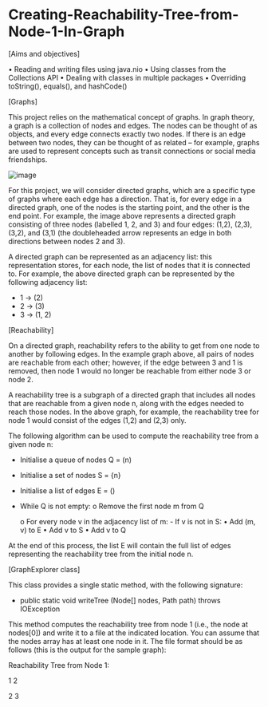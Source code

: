 # Creating-Reachability-Tree-from-Node-1-In-Graph

[Aims and objectives]

• Reading and writing files using java.nio
• Using classes from the Collections API
• Dealing with classes in multiple packages
• Overriding toString(), equals(), and hashCode()

[Graphs]

This project relies on the mathematical concept of graphs.
In graph theory, a graph is a collection of nodes and edges.
The nodes can be thought of as objects, and every edge connects exactly two nodes.
If there is an edge between two nodes, they can be thought of as related – for example,
graphs are used to represent concepts such as transit connections or social media friendships.

![image](https://user-images.githubusercontent.com/73764849/147889777-ecb7d521-5f8c-4cec-8eb7-cbb53bdc57c1.png)

For this project, we will consider directed graphs, which are a specific
type of graphs where each edge has a direction. That is, for every
edge in a directed graph, one of the nodes is the starting point,
and the other is the end point. For example, the image above
represents a directed graph consisting of three nodes (labelled 1,
2, and 3) and four edges: (1,2), (2,3), (3,2), and (3,1) (the doubleheaded arrow represents an edge in both directions between
nodes 2 and 3).

A directed graph can be represented as an adjacency list: this representation stores, for each node,
the list of nodes that it is connected to. For example, the above directed graph can be represented
by the following adjacency list:
- 1 -> (2)
- 2 -> (3)
- 3 -> (1, 2)

[Reachability]

On a directed graph, reachability refers to the ability to get from one node to another by following
edges. In the example graph above, all pairs of nodes are reachable from each other; however, if the
edge between 3 and 1 is removed, then node 1 would no longer be reachable from either node 3 or
node 2.

A reachability tree is a subgraph of a directed graph that includes all nodes that are reachable from
a given node n, along with the edges needed to reach those nodes. In the above graph, for example,
the reachability tree for node 1 would consist of the edges (1,2) and (2,3) only.

The following algorithm can be used to compute the reachability tree from a given node n:

- Initialise a queue of nodes Q = (n)
- Initialise a set of nodes S = {n}
- Initialise a list of edges E = ()

- While Q is not empty:
    o Remove the first node m from Q
    
    o For every node v in the adjacency list of m:
        - If v is not in S:
            • Add (m, v) to E
            • Add v to S
            • Add v to Q
    
At the end of this process, the list E will contain the full list of edges representing the reachability
tree from the initial node n.

[GraphExplorer class]

This class provides a single static method, with the following signature:
- public static void writeTree (Node[] nodes, Path path) throws IOException

This method computes the reachability tree from node 1 (i.e., the node at nodes[0]) and write
it to a file at the indicated location. You can assume that the nodes array has at least one node in it.
The file format should be as follows (this is the output for the sample graph):

Reachability Tree from Node 1:

1 2

2 3

